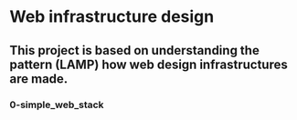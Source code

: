 # Web infrastructure design
## This project is based on understanding the pattern (LAMP) how web design infrastructures are made.

### 0-simple_web_stack
